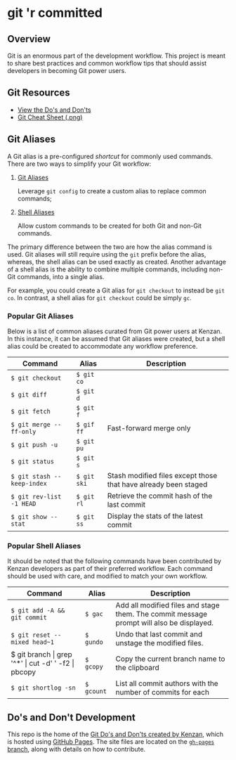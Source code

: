 # git 'r committed

## Overview
Git is an enormous part of the development workflow. This project is meant to share best practices and common workflow tips that should assist developers in becoming Git power users.

## Git Resources
- [View the Do's and Don'ts](https://kenzanlabs.github.io/git-r-committed)
- [Git Cheat Sheet (.png)](https://kenzanlabs.github.io/git-r-committed/images/Kenzan_Git_Cheat_Sheet.png) 

## Git Aliases

A Git alias is a pre-configured _shortcut_ for commonly used commands. There are two ways to simplify your Git workflow:

1. [Git Aliases](https://git-scm.com/book/en/v2/Git-Basics-Git-Aliases)

    Leverage `git config` to create a custom alias to replace common commands;
1. [Shell Aliases](http://www.tldp.org/LDP/abs/html/aliases.html)

    Allow custom commands to be created for both Git and non-Git commands.

The primary difference between the two are how the alias command is used. Git aliases will still require using the `git` prefix before the alias, whereas, the shell alias can be used exactly as created. Another advantage of a shell alias is the ability to combine multiple commands, including non-Git commands, into a single alias.

For example, you could create a Git alias for `git checkout` to instead be `git co`. In contrast, a shell alias for `git checkout` could be simply `gc`. 

### Popular Git Aliases

Below is a list of common aliases curated from Git power users at Kenzan. In this instance, it can be assumed that Git aliases were created, but a shell alias could be created to accommodate any workflow preference.

|Command|Alias|Description|
|-------|-----|-----------|
|`$ git checkout`|`$ git co`|
|`$ git diff`|`$ git d`|
|`$ git fetch`|`$ git f`|
|`$ git merge --ff-only`|`$ gif ff`|Fast-forward merge only|
|`$ git push -u`|`$ git pu`|
|`$ git status`|`$ git s`|
|`$ git stash --keep-index`|`$ git ski`|Stash modified files except those that have already been staged|
|`$ git rev-list -1 HEAD`|`$ git rl`|Retrieve the commit hash of the last commit|
|`$ git show --stat`|`$ git ss`|Display the stats of the latest commit|

### Popular Shell Aliases

It should be noted that the following commands have been contributed by Kenzan developers as part of their preferred workflow. Each command should be used with care, and modified to match your own workflow.

|Command|Alias|Description|
|-------|-----|-----------|
|`$ git add -A && git commit`|`$ gac`|Add all modified files and stage them. The commit message prompt will also be displayed.|
|`$ git reset --mixed head~1`|`$ gundo`|Undo that last commit and unstage the modified files.|
|$ git branch &#124; grep '^\*' &#124; cut -d' ' -f2 &#124; pbcopy|`$ gcopy`|Copy the current branch name to the clipboard|
|`$ git shortlog -sn`|`$ gcount`|List all commit authors with the number of commits for each|

## Do's and Don't Development

This repo is the home of the [Git Do's and Don'ts created by Kenzan](https://kenzanlabs.github.io/git-r-committed), which is hosted using [GitHub Pages](https://pages.github.com/). The site files are located on the [`gh-pages` branch](https://github.com/kenzanlabs/git-r-committed/tree/gh-pages), along with details on how to contribute.

